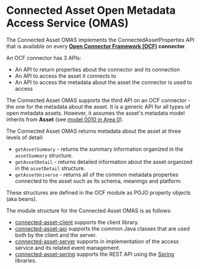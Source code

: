 <!-- SPDX-License-Identifier: Apache-2.0 -->

# Connected Asset Open Metadata Access Service (OMAS)

The Connected Asset OMAS implements the ConnectedAssetProperties API that is
available on every **[Open Connector Framework (OCF)](../../frameworks/open-connector-framework/README.md) connector**.

An OCF connector has 3 APIs:
* An API to return properties about the connector and its connection
* An API to access the asset it connects to
* An API to access the metadata about the asset the connector is used to access

The Connected Asset OMAS supports the third API on an OCF connector - the one for the metadata about the asset.
It is a generic API for all types of open metadata assets.  However, it assumes the
asset's metadata model inherits from **Asset**
(see [model 0010 in Area 0](../../../open-metadata-publication/website/open-metadata-types/0010-Base-Model.md)).

The Connected Asset OMAS returns metadata about the asset at three levels of detail:

* `getAssetSummary` - returns the summary information organized in the `assetSummary` structure.
* `getAssetDetail` - returns detailed information about the asset organized in the `assetDetail` structure.
* `getAssetUniverse` - returns all of the common metadata properties connected to the asset such as its
schema, meanings and platform.

These structures are defined in the OCF module as POJO property objects (aka beans).

The module structure for the Connected Asset OMAS is as follows:

* [connected-asset-client](connected-asset-client) supports the client library.
* [connected-asset-api](connected-asset-api) supports the common Java classes that are used both by the client and the server.
* [connected-asset-server](connected-asset-server) supports in implementation of the access service and its related event management.
* [connected-asset-spring](connected-asset-spring) supports the REST API using the [Spring](../../../developer-resources/Spring.md) libraries.
